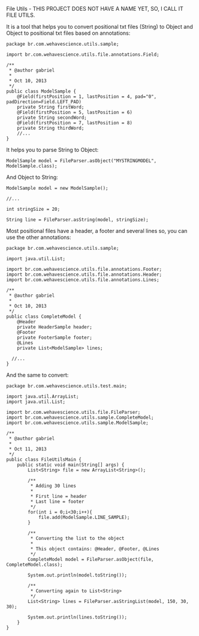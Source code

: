File Utils - THIS PROJECT DOES NOT HAVE A NAME YET, SO, I CALL IT FILE UTILS.

It is a tool that helps you to convert positional txt files (String) to Object and Object to positional txt files based on annotations:

```
package br.com.wehavescience.utils.sample;

import br.com.wehavescience.utils.file.annotations.Field;

/**
 * @author gabriel
 * 
 * Oct 10, 2013
 */
public class ModelSample {
	@Field(firstPosition = 1, lastPosition = 4, pad="0", padDirection=Field.LEFT_PAD)
	private String firstWord;
	@Field(firstPosition = 5, lastPosition = 6)
	private String secondWord;
	@Field(firstPosition = 7, lastPosition = 8)
	private String thirdWord;
	//...
}
```

It helps you to parse String to Object:

```
ModelSample model = FileParser.asObject("MYSTRINGMODEL", ModelSample.class);
```

And Object to String:

```
ModelSample model = new ModelSample();

//...

int stringSize = 20;

String line = FileParser.asString(model, stringSize);
```

Most positional files have a header, a footer and several lines so, you can use the other annotations:

```
package br.com.wehavescience.utils.sample;

import java.util.List;

import br.com.wehavescience.utils.file.annotations.Footer;
import br.com.wehavescience.utils.file.annotations.Header;
import br.com.wehavescience.utils.file.annotations.Lines;

/**
 * @author gabriel
 * 
 * Oct 10, 2013
 */
public class CompleteModel {
	@Header
	private HeaderSample header;
	@Footer
	private FooterSample footer;
	@Lines
	private List<ModelSample> lines;

  //...
}
```

And the same to convert:

```
package br.com.wehavescience.utils.test.main;

import java.util.ArrayList;
import java.util.List;

import br.com.wehavescience.utils.file.FileParser;
import br.com.wehavescience.utils.sample.CompleteModel;
import br.com.wehavescience.utils.sample.ModelSample;

/**
 * @author gabriel
 *
 * Oct 11, 2013
 */
public class FileUtilsMain {
	public static void main(String[] args) {
		List<String> file = new ArrayList<String>();
		
		/**
		 * Adding 30 lines
		 * 
		 * First line = header
		 * Last line = footer
		 */
		for(int i = 0;i<30;i++){
			file.add(ModelSample.LINE_SAMPLE);
		}
		
		/**
		 * Converting the list to the object
		 * 
		 * This object contains: @Header, @Footer, @Lines
		 */
		CompleteModel model = FileParser.asObject(file, CompleteModel.class);
		
		System.out.println(model.toString());
		
		/**
		 * Converting again to List<String>
		 */
		List<String> lines = FileParser.asStringList(model, 150, 30, 30);
		
		System.out.println(lines.toString());
	}
}
```

